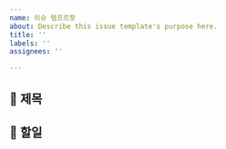 ```yaml
---
name: 이슈 템프르릣
about: Describe this issue template's purpose here.
title: ''
labels: ''
assignees: ''

---
```


## 🚗 제목



## 🚕 할일
